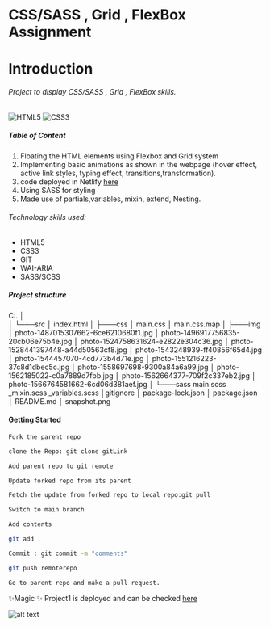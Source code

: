 # CSS/SASS , Grid , FlexBox Assignment

# Introduction
###### Project to display  CSS/SASS , Grid , FlexBox  skills.

![HTML5](https://img.shields.io/badge/html5-%23E34F26.svg?style=for-the-badge&logo=html5&logoColor=white)
![CSS3](https://img.shields.io/badge/css3-%231572B6.svg?style=for-the-badge&logo=css3&logoColor=white)
##### Table of Content

1. Floating the HTML elements using Flexbox and Grid system
2. Implementing basic animations as shown in the webpage (hover effect,
active link styles, typing effect, transitions,transformation).
3. code deployed in Netlify [here](https://timely-seahorse-46b441.netlify.app/) 
4. Using SASS for styling
5. Made use of partials,variables, mixin, extend, Nesting.

###### Technology skills used:
- HTML5
- CSS3
- GIT
- WAI-ARIA
- SASS/SCSS

##### Project structure

C:.
│  
│
└───src
    │   index.html
    │
    ├───css
    │       main.css
    │       main.css.map
    │
    ├───img
    │       photo-1487015307662-6ce6210680f1.jpg
    │       photo-1496917756835-20cb06e75b4e.jpg
    │       photo-1524758631624-e2822e304c36.jpg
    │       photo-1528441397448-a44d50563cf8.jpg
    │       photo-1543248939-ff40856f65d4.jpg
    │       photo-1544457070-4cd773b4d71e.jpg
    │       photo-1551216223-37c8d1dbec5c.jpg
    │       photo-1558697698-9300a84a6a99.jpg
    │       photo-1562185022-c0a7889d7fbb.jpg
    │       photo-1562664377-709f2c337eb2.jpg
    │       photo-1566764581662-6cd06d381aef.jpg
    │
    └───sass
            main.scss
            _mixin.scss
            _variables.scss
    │gitignore
    │  package-lock.json
    │   package.json
    │   README.md
    │   snapshot.png

#### Getting Started

```sh
Fork the parent repo
```
```sh
clone the Repo: git clone gitLink
```
```sh
Add parent repo to git remote
```
```sh
Update forked repo from its parent
```
```sh
Fetch the update from forked repo to local repo:git pull
```
```sh
Switch to main branch
```
```sh
Add contents
```
```sh
git add .
```
```sh
Commit : git commit -m "comments"
```
```sh
git push remoterepo
```
```sh
Go to parent repo and make a pull request.
```

 ✨Magic ✨
Project1 is deployed and can be checked [here](https://timely-seahorse-46b441.netlify.app/) 

![alt text](https://github.com/smitha-2020/fs13-basic-html/blob/main/top1.jpg)